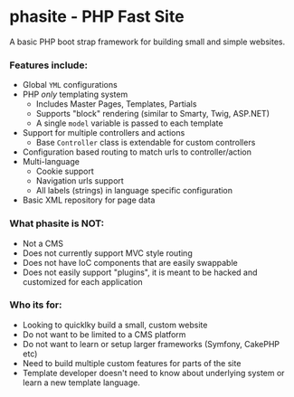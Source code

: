 phasite - PHP Fast Site
=======================

A basic PHP boot strap framework for building small and simple websites.

### Features include:

- Global `YML` configurations
- PHP _only_ templating system
  - Includes Master Pages, Templates, Partials
  - Supports "block" rendering (similar to Smarty, Twig, ASP.NET)
  - A single `model` variable is passed to each template
- Support for multiple controllers and actions
  - Base `Controller` class is extendable for custom controllers
- Configuration based routing to match urls to controller/action
- Multi-language
  - Cookie support
  - Navigation urls support
  - All labels (strings) in language specific configuration
- Basic XML repository for page data

### What **phasite** is NOT:

- Not a CMS
- Does not currently support MVC style routing
- Does not have IoC components that are easily swappable
- Does not easily support "plugins", it is meant to be hacked and customized for each application

### Who its for:

- Looking to quicklky build a small, custom website 
- Do not want to be limited to a CMS platform
- Do not want to learn or setup larger frameworks (Symfony, CakePHP etc)
- Need to build multiple custom features for parts of the site
- Template developer doesn't need to know about underlying system or learn a new template language.